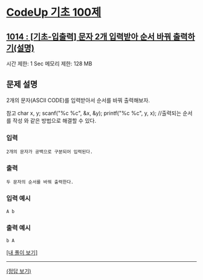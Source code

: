 # [CodeUp 기초 100제](https://codeup.kr/problem.php)

## [1014 : [기초-입출력] 문자 2개 입력받아 순서 바꿔 출력하기(설명)](https://codeup.kr/problem.php?id=1014)

시간 제한: 1 Sec  메모리 제한: 128 MB

## 문제 설명

2개의 문자(ASCII CODE)를 입력받아서 순서를 바꿔 출력해보자.

참고
char x, y;
scanf("%c %c", &x, &y);
printf("%c %c", y, x); //출력되는 순서를 작성
와 같은 방법으로 해결할 수 있다.

### 입력

    2개의 문자가 공백으로 구분되어 입력된다.

### 출력

    두 문자의 순서를 바꿔 출력한다.

### 입력 예시

    A b

### 출력 예시

    b A

[[내 풀이 보기]](https://github.com/flexboni/code_up/blob/master/1014/myCode.cpp)

---

[(정답 보기)](https://codeup.kr/showsource.php?id=425014)
